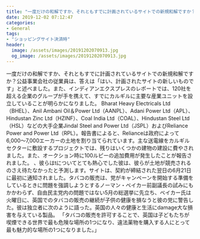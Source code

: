 ```yaml
---
title: "一度だけの和解ですか、それともすでに計画されているサイトでの新規和解ですか？"
date: 2019-12-02 07:12:47
categories:
- General
tags:
- "ショッピングサイト決済時"
header:
  image: /assets/images/20191202070913.jpg
  og_image: /assets/images/20191202070913.jpg
---
```


一度だけの和解ですか、それともすでに計画されているサイトでの新規和解ですか？公益事業会社の従業員は、答えは「はい、計画されたサイトの新しいものです」と述べました。また、インディアンエクスプレスのレポートでは、120社を超える企業のグループが手を携えて、すでにカルギルに主要な産業ユニットを設立していることが明らかになりました。 Bharat Heavy Electricals Ltd（BHEL）、Anil Ambani Oil＆Power Ltd（AANPL）、Adani Power Ltd（APL）、Hindustan Zinc Ltd（HZINF）、Coal India Ltd（COAL）、Hindustan Steel Ltd（HSL）などの大手企業Jindal Steel and Power Ltd（JSPL）およびReliance Power and Power Ltd（RPL）。報告書によると、Relianceは政府によって6,000〜7,000エーカーの土地を割り当てられています。主な送電線をカルギルセクターに敷設するプロジェクトでは、残りはいくつかの建物の建設に費やされました。また、オークション時に100ルピーの追加費用が発生したことが報告されました。 、彼らはtについてとても熱心でした彼は、彼らが土地が競売されるのさえ待たなかったと予測します。サイトは、契約が締結された翌日の6月21日に最初に通知されました。タバコの販売は、党がキャンペーンを開始する準備をしているときに問題を強調しようとするノーマン・ベイカー前副議長の試みにもかかわらず、自由民主党内の問題ではない5月の総選挙に先立ち、ベイカー氏は火曜日に、英国でのタバコの販売の継続が子供の健康を損なうと彼の党に警告した。彼は独立者に次のように語った。英国の人々の健康と生活にdamage大な損害を与えている製品。 「タバコの販売を許可することで、英国は子どもたちが喫煙できる世界で最も危険な場所の1つになり、違法薬物を購入する人にとって最も魅力的な場所の1つになりました。」
